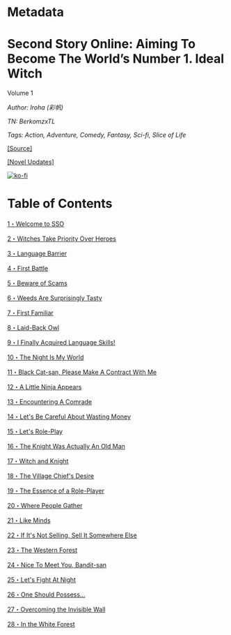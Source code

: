 # Metadata

# Second Story Online: Aiming To Become The World’s Number 1. Ideal Witch
  
Volume 1

_Author:_ _Iroha (彩帆)_

_TN: BerkomzxTL_

_Tags: Action, Adventure, Comedy, Fantasy, Sci-fi, Slice of Life_

[\[Source\]](https://ncode.syosetu.com/n6771dp/)

[\[Novel Updates\]](https://www.novelupdates.com/series/second-story-online-aiming-to-become-the-worlds-number-1-ideal-witch/)


[![ko-fi](https://ko-fi.com/img/githubbutton_sm.svg)](https://ko-fi.com/I2I117SQUE)



# Table of Contents

[1・Welcome to SSO](./chapters/Section0001.md)

[2・Witches Take Priority Over Heroes](./chapters/Section0002.md)

[3・Language Barrier](./chapters/Section0003.md)

[4・First Battle](./chapters/Section0004.md)

[5・Beware of Scams](./chapters/Section0005.md)

[6・Weeds Are Surprisingly Tasty](./chapters/Section0006.md)

[7・First Familiar](./chapters/Section0007.md)

[8・Laid-Back Owl](./chapters/Section0008.md)

[9・I Finally Acquired Language Skills!](./chapters/Section0009.md)

[10・The Night Is My World](./chapters/Section0010.md)

[11・Black Cat-san, Please Make A Contract With Me](./chapters/Section0011.md)

[12・A Little Ninja Appears](./chapters/Section0012.md)

[13・Encountering A Comrade](./chapters/Section0013.md)

[14・Let's Be Careful About Wasting Money](./chapters/Section0014.md)

[15・Let's Role-Play](./chapters/Section0015.md)

[16・The Knight Was Actually An Old Man](./chapters/Section0016.md)

[17・Witch and Knight](./chapters/Section0017.md)

[18・The Village Chief's Desire](./chapters/Section0018.md)

[19・The Essence of a Role-Player](./chapters/Section0019.md)

[20・Where People Gather](./chapters/Section0020.md)

[21・Like Minds](./chapters/Section0021.md)

[22・If It's Not Selling, Sell It Somewhere Else](./chapters/Section0022.md)

[23・The Western Forest](./chapters/Section0023.md)

[24・Nice To Meet You, Bandit-san](./chapters/Section0024.md)

[25・Let's Fight At Night](./chapters/Section0025.md)

[26・One Should Possess...](./chapters/Section0026.md)

[27・Overcoming the Invisible Wall](./chapters/Section0027.md)

[28・In the White Forest](./chapters/Section0028.md)
